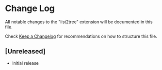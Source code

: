 # Change Log

All notable changes to the "list2tree" extension will be documented in this file.

Check [Keep a Changelog](http://keepachangelog.com/) for recommendations on how to structure this file.

## [Unreleased]

- Initial release